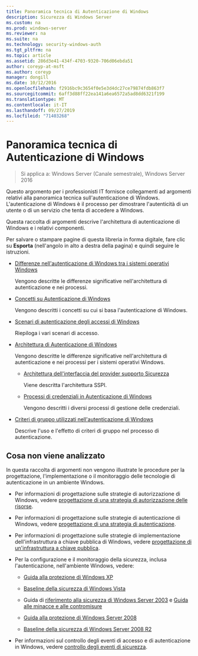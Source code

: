 ```yaml
---
title: Panoramica tecnica di Autenticazione di Windows
description: Sicurezza di Windows Server
ms.custom: na
ms.prod: windows-server
ms.reviewer: na
ms.suite: na
ms.technology: security-windows-auth
ms.tgt_pltfrm: na
ms.topic: article
ms.assetid: 286d3e41-434f-4703-9320-706d06ebda51
author: coreyp-at-msft
ms.author: coreyp
manager: dongill
ms.date: 10/12/2016
ms.openlocfilehash: f2916bc9c3654f0e5e3d4dc27ce79874fdb863f7
ms.sourcegitcommit: 6aff3d88ff22ea141a6ea6572a5ad8dd6321f199
ms.translationtype: MT
ms.contentlocale: it-IT
ms.lasthandoff: 09/27/2019
ms.locfileid: "71403268"
---
```

# <a name="windows-authentication-technical-overview"></a>Panoramica tecnica di Autenticazione di Windows

>Si applica a: Windows Server (Canale semestrale), Windows Server 2016

Questo argomento per i professionisti IT fornisce collegamenti ad argomenti relativi alla panoramica tecnica sull'autenticazione di Windows. L'autenticazione di Windows è il processo per dimostrare l'autenticità di un utente o di un servizio che tenta di accedere a Windows.

Questa raccolta di argomenti descrive l'architettura di autenticazione di Windows e i relativi componenti.

Per salvare o stampare pagine di questa libreria in forma digitale, fare clic su **Esporta** (nell'angolo in alto a destra della pagina) e quindi seguire le istruzioni.

-   [Differenze nell'autenticazione di Windows tra i sistemi operativi Windows](https://technet.microsoft.com/library/dn169017.aspx)

    Vengono descritte le differenze significative nell'architettura di autenticazione e nei processi.

-   [Concetti su Autenticazione di Windows](https://technet.microsoft.com/library/dn169018.aspx)

    Vengono descritti i concetti su cui si basa l'autenticazione di Windows.

-   [Scenari di autenticazione degli accessi di Windows](https://technet.microsoft.com/library/dn169020.aspx)

    Riepiloga i vari scenari di accesso.

-   [Architettura di Autenticazione di Windows](https://technet.microsoft.com/library/dn169024.aspx)

    Vengono descritte le differenze significative nell'architettura di autenticazione e nei processi per i sistemi operativi Windows.

    -   [Architettura dell'interfaccia del provider supporto Sicurezza](https://technet.microsoft.com/library/dn169026.aspx)

        Viene descritta l'architettura SSPI.

    -   [Processi di credenziali in Autenticazione di Windows](https://technet.microsoft.com/library/dn169014.aspx)

        Vengono descritti i diversi processi di gestione delle credenziali.

-   [Criteri di gruppo utilizzati nell'autenticazione di Windows](https://technet.microsoft.com/library/dn169021.aspx)

    Descrive l'uso e l'effetto di criteri di gruppo nel processo di autenticazione.

## <a name="what-is-not-covered"></a>Cosa non viene analizzato
In questa raccolta di argomenti non vengono illustrate le procedure per la progettazione, l'implementazione o il monitoraggio delle tecnologie di autenticazione in un ambiente Windows.

-   Per informazioni di progettazione sulle strategie di autorizzazione di Windows, vedere [progettazione di una strategia di autorizzazione delle risorse](https://technet.microsoft.com/library/cc783368.aspx).

-   Per informazioni di progettazione sulle strategie di autenticazione di Windows, vedere [progettazione di una strategia di autenticazione](https://technet.microsoft.com/library/cc758124.aspx).

-   Per informazioni di progettazione sulle strategie di implementazione dell'infrastruttura a chiave pubblica di Windows, vedere [progettazione di un'infrastruttura a chiave pubblica](https://technet.microsoft.com/library/cc773138.aspx).

-   Per la configurazione e il monitoraggio della sicurezza, inclusa l'autenticazione, nell'ambiente Windows, vedere:

    -   [Guida alla protezione di Windows XP](https://www.microsoft.com/download/details.aspx?id=962)

    -   [Baseline della sicurezza di Windows Vista](https://technet.microsoft.com/library/dd450978.aspx)

    -   Guida di [riferimento alla sicurezza di Windows Server 2003](https://technet.microsoft.com/library/cc163140.aspx) e [Guida alle minacce e alle contromisure](https://technet.microsoft.com/library/dd162275.aspx)

    -   [Guida alla protezione di Windows Server 2008](https://www.microsoft.com/download/details.aspx?id=17606)

    -   [Baseline della sicurezza di Windows Server 2008 R2](https://technet.microsoft.com/library/gg236605.aspx)

-   Per informazioni sul controllo degli eventi di accesso e di autenticazione in Windows, vedere [controllo degli eventi di sicurezza](https://technet.microsoft.com/library/cc776394.aspx).


